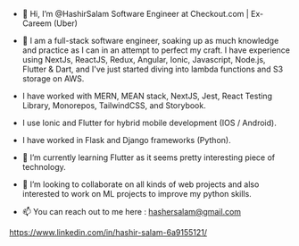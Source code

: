 - 👋 Hi, I’m @HashirSalam Software Engineer at Checkout.com | Ex-Careem (Uber)
- 👀 I am a full-stack software engineer, soaking up as much knowledge and practice as I can in an attempt to perfect my craft. I have experience using NextJs, ReactJS, Redux, Angular, Ionic, Javascript, Node.js, Flutter & Dart, and I've just started diving into lambda functions and S3 storage on AWS.

- I have worked with MERN, MEAN stack, NextJS, Jest, React Testing Library, Monorepos, TailwindCSS, and Storybook.
- I use Ionic and Flutter for hybrid mobile development (IOS / Android). 
- I have worked in Flask and Django frameworks (Python).
- 🌱 I’m currently learning Flutter as it seems pretty interesting piece of technology.
- 💞️ I’m looking to collaborate on all kinds of web projects and also interested to work on ML projects to improve my python skills. 
- 📫 You can reach out to me here : hashersalam@gmail.com

https://www.linkedin.com/in/hashir-salam-6a9155121/
<!---
HashirSalam/HashirSalam is a ✨ special ✨ repository because its `README.md` (this file) appears on your GitHub profile.
You can click the Preview link to take a look at your changes.
--->

